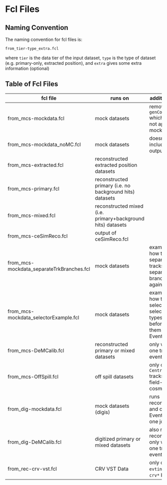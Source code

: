 # Fcl Files
## Naming Convention
The naming convention for fcl files is:

```
from_tier-type_extra.fcl
```

where ```tier``` is the data tier of the input dataset, ```type``` is the type of dataset (e.g. primary-only, extracted position), and ```extra``` gives some extra information (optional)

## Table of Fcl Files

| fcl file | runs on | additional info |
|----------|-----|-----|
| from_mcs-mockdata.fcl | mock datasets | removes ```genCountLogger``` which does not apply to mock datasets|
| from_mcs-mockdata_noMC.fcl | mock datasets | doesn't include MC in output |
| from_mcs-extracted.fcl | reconstructed extracted position datasets | |
| from_mcs-primary.fcl | reconstructed primary (i.e. no background hits) datasets | |
| from_mcs-mixed.fcl | reconstructed mixed (i.e. primary+background hits) datasets | |
| from_mcs-ceSimReco.fcl | output of ceSimReco.fcl | |
| from_mcs-mockdata_separateTrkBranches.fcl | mock datasets | example on how to separate the tracks into separate branches again|
| from_mcs-mockdata_selectorExample.fcl | mock datasets | example on how to use a selector to select certain types of tracks before putting them into the EventNtuple |
| from_mcs-DeMCalib.fcl | reconstructed primary or mixed datasets | only writes one track per event |
| from_mcs-OffSpill.fcl | off spill datasets | only contains ```CentralHelix``` tracks (i.e. field-on cosmics) |
| from_dig-mockdata.fcl | mock datasets (digis) | runs reconstruction and creates EventNtuple in one job |
| from_dig-DeMCalib.fcl | digitized primary or mixed datasets | also runs reconstruction, only writes one track per event |
| from_rec-crv-vst.fcl | CRV VST Data | only contains ```evtinfo``` and ```crv*``` branches |
